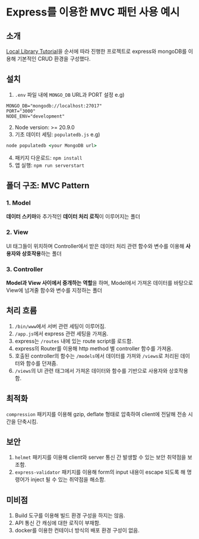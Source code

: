 # Express를 이용한 MVC 패턴 사용 예시

## 소개
[Local Library Tutorial](https://developer.mozilla.org/en-US/docs/Learn/Server-side/Express_Nodejs/Tutorial_local_library_website)을 순서에 따라 진행한 프로젝트로 express와 mongoDB를 이용해 기본적인 CRUD 환경을 구성했다.

## 설치
1. `.env` 파일 내에 `MONGO_DB` URL과 PORT 설정
e.g)
```env
MONGO_DB="mongodb://localhost:27017"
PORT="3000"
NODE_ENV="development"
```
2. Node version: >= 20.9.0
3. 기초 데이터 세팅: `populatedb.js`
e.g)
```cmd
node populatedb <your MongoDB url>
```
4. 패키지 다운로드: `npm install`
5. 앱 실행: `npm run serverstart`

## 폴더 구조: MVC Pattern

### 1. Model
**데이터 스키마**와 추가적인 **데이터 처리 로직**이 이루어지는 폴더

### 2. View
UI 태그들이 위치하며 Controller에서 받은 데이터 처리 관련 함수와 변수를 이용해 **사용자와 상호작용**하는 폴더

### 3. Controller
**Model과 View 사이에서 중개하는 역할**을 하며, Model에서 가져온 데이터를 바탕으로 View에 넘겨줄 함수와 변수를 지정하는 폴더

## 처리 흐름

1. `/bin/www`에서 서버 관련 세팅이 이루어짐.
2. `/app.js`에서 express 관련 세팅을 가져옴.
3. express는 `/routes` 내에 있는 route script를 로드함.
4. express의 Router를 이용해 http method 별 controller 함수를 가져옴.
5. 호출된 controller의 함수는 `/models`에서 데이터를 가져와 `/views`로 처리된 데이터와 함수를 던져줌.
6. `/views`의 UI 관련 태그에서 가져온 데이터와 함수를 기반으로 사용자와 상호작용함.

## 최적화
`compression` 패키지를 이용해 gzip, deflate 형태로 압축하여 client에 전달해 전송 시간을 단축시킴.

## 보안
1. `helmet` 패키지를 이용해 client와 server 통신 간 발생할 수 있는 보안 취약점을 보조함.
2. `express-validator` 패키지를 이용해 form의 input 내용이 escape 되도록 해 명령어가 inject 될 수 있는 취약점을 해소함.

## 미비점
1. Build 도구를 이용해 빌드 환경 구성을 하지는 않음.
2. API 통신 간 캐싱에 대한 로직이 부재함.
3. docker를 이용한 컨테이너 방식의 배포 환경 구성이 없음.
